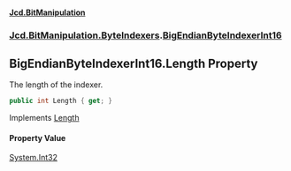 #### [Jcd.BitManipulation](index.md 'index')

### [Jcd.BitManipulation.ByteIndexers](Jcd.BitManipulation.ByteIndexers.md 'Jcd.BitManipulation.ByteIndexers').[BigEndianByteIndexerInt16](Jcd.BitManipulation.ByteIndexers.BigEndianByteIndexerInt16.md 'Jcd.BitManipulation.ByteIndexers.BigEndianByteIndexerInt16')

## BigEndianByteIndexerInt16.Length Property

The length of the indexer.

```csharp
public int Length { get; }
```

Implements [Length](Jcd.BitManipulation.ByteIndexers.IByteIndexer.Length.md 'Jcd.BitManipulation.ByteIndexers.IByteIndexer.Length')

#### Property Value

[System.Int32](https://docs.microsoft.com/en-us/dotnet/api/System.Int32 'System.Int32')